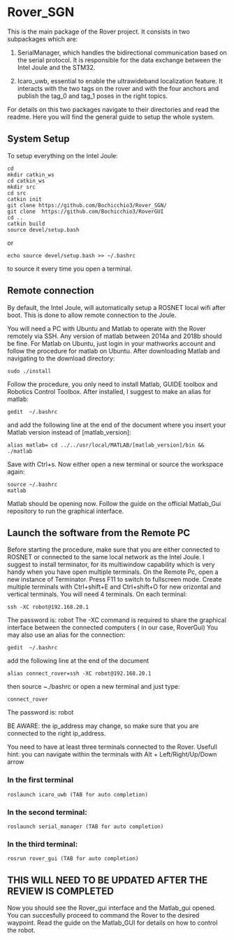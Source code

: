# Rover_SGN

This is the main package of the Rover project.
It consists in two subpackages which are:

1. SerialManager, which handles the bidirectional communication based on the serial protocol. It is responsible for the data exchange between the Intel Joule and the STM32. 

2. Icaro_uwb, essential to enable the ultrawideband localization feature. It interacts with the two tags on the rover and with the four anchors and publish the tag_0 and tag_1 poses in the right topics.

For details on this two packages navigate to their directories and read the readme.
Here you will find the general guide to setup the whole system.

## System Setup

To setup everything on the Intel Joule:

```
cd
mkdir catkin_ws
cd catkin_ws
mkdir src
cd src
catkin init
git clone https://github.com/Bochicchio3/Rover_SGN/
git clone  https://github.com/Bochicchio3/RoverGUI
cd ..
catkin build
source devel/setup.bash
```
or
```
echo source devel/setup.bash >> ~/.bashrc
```
to source it every time you open a terminal.


## Remote connection

By default, the Intel Joule, will automatically setup a ROSNET local wifi after boot. This is done to allow remote connection to the Joule.

You will need a PC with Ubuntu and Matlab to operate with the Rover remotely via SSH. Any version of matlab between 2014a and 2018b should be fine. For Matlab on Ubuntu, just login in your mathworks account and follow the procedure for matlab on Ubuntu.
After downloading Matlab and navigating to the download directory:
```
sudo ./install
```
Follow the procedure, you only need to install Matlab, GUIDE toolbox and Robotics Control Toolbox.
After installed, I suggest to make an alias for matlab:

```
gedit  ~/.bashrc
```
and add the following line at the end of the document where you insert your Matlab version instead of [matlab_version]:
```
alias matlab= cd ../../usr/local/MATLAB/[matlab_version]/bin && ./matlab
```
Save with Ctrl+s.
Now either open a new terminal or source the workspace again:
```
source ~/.bashrc
matlab
```
Matlab should be opening now. Follow the guide on the official Matlab_Gui repository to run the graphical interface.


## Launch the software from the Remote PC
Before starting the procedure, make sure that you are either connected to ROSNET or connected to the same local network as the Intel Joule.
I suggest to install terminator, for its multiwindow capability which is very handy when you have open multiple terminals.
On the Remote Pc, open a new instance of Terminator. Press F11 to switch to fullscreen mode. Create multiple terminals with Ctrl+shift+E and Ctrl+shift+O for new orizontal and vertical terminals.
You will need 4 terminals.
On each terminal:
```
ssh -XC robot@192.168.20.1
```
The password is: robot
The -XC command is required to share the graphical interface between the connected computers ( in our case, RoverGui)
You may also use an alias for the connection:
```
gedit  ~/.bashrc
```
add the following line at the end of the document
```
alias connect_rover=ssh -XC robot@192.168.20.1
```
then source ~./bashrc or open a new terminal and just type: 
```
connect_rover
```
The password is: robot

BE AWARE: the ip_address may change, so make sure that you are connected to the right ip_address.

You need to have at least three terminals connected to the Rover.
Usefull hint: you can navigate within the terminals with Alt + Left/Right/Up/Down arrow

### In the first terminal

```
roslaunch icaro_uwb (TAB for auto completion)
```
### In the second terminal:

```
roslaunch serial_manager (TAB for auto completion)
```
### In the third terminal:
```
rosrun rover_gui (TAB for auto completion)
```

## THIS WILL NEED TO BE UPDATED AFTER THE REVIEW IS COMPLETED

Now you should see the Rover_gui interface and the Matlab_gui opened.
You can succesfully proceed to command the Rover to the desired waypoint.
Read the guide on the Matlab_GUI for details on how to control the robot.


